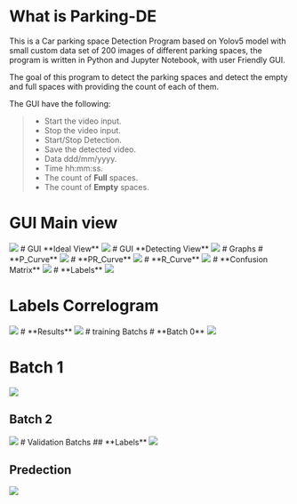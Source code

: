 # What is  **Parking-DE**
This is a Car parking space Detection Program based on Yolov5 model with small custom data set of 200 images of different parking spaces, the program is written in Python and Jupyter Notebook, with user Friendly GUI.

 The goal of this program to detect the parking spaces and detect the empty and full spaces with providing the count of each of them.


 The GUI have the following:
> 
>- Start the video input.
>- Stop the video input.
>- Start/Stop Detection.
>- Save the detected video.
>- Data ddd/mm/yyyy.
>- Time hh:mm:ss.
>- The count of **Full** spaces.
>- The count of **Empty** spaces.

# GUI **Main view** 
<img src="https://github.com/yousefturin/Parking-DE/assets/94796673/52939749-981c-4d59-96f4-489b0b76ff42">
# GUI **Ideal View** 
<img src="https://github.com/yousefturin/Parking-DE/assets/94796673/a654b5a3-0ce5-46cb-aff8-c2559cee9be0">
# GUI **Detecting View**
<img src="https://github.com/yousefturin/Parking-DE/assets/94796673/d93626b4-547b-40f6-bdf8-c3d8226d901f">
# Graphs 
# **P_Curve**
<img src="https://github.com/yousefturin/Parking-DE/assets/94796673/abab308f-0e3b-4b54-ba1f-dfc101cedf46">
# **PR_Curve**
<img src="https://github.com/yousefturin/Parking-DE/assets/94796673/15fd94e2-704f-46ad-ab08-fec7d0fa9999">
# **R_Curve**
<img src="https://github.com/yousefturin/Parking-DE/assets/94796673/c17d112c-0c5f-4f3e-a16b-fe165946dd28">
# **Confusion Matrix**
<img src="https://github.com/yousefturin/Parking-DE/assets/94796673/c644e176-1cf3-4625-8464-3830b7ed7fe6">
# **Labels**
<img src="https://github.com/yousefturin/Parking-DE/assets/94796673/5e5a0bfd-18e9-437d-b533-c95bc245a91a">

# **Labels Correlogram**
<img src="https://github.com/yousefturin/Parking-DE/assets/94796673/aa8212e6-5a91-4158-85fa-a092491c13d5">
# **Results**
<img src="https://github.com/yousefturin/Parking-DE/assets/94796673/044c0e36-9670-4812-9526-281be7228e25">
# training Batchs
# **Batch 0**
<img src="https://github.com/yousefturin/Parking-DE/assets/94796673/a45cf5f8-2caa-43b5-86da-aa7c9f27b0fe">

# **Batch 1**
<img src="https://github.com/yousefturin/Parking-DE/assets/94796673/1aa2e9bf-d605-4cf4-b1b2-2167e4fc64b1">

## **Batch 2**
<img src="https://github.com/yousefturin/Parking-DE/assets/94796673/a2dc51e7-3237-4a70-8804-8c71765db7b2">
# Validation Batchs
## **Labels**
<img src="https://github.com/yousefturin/Parking-DE/assets/94796673/80666ce4-aadb-4c3c-9ef2-3a17304c7ebe">

## **Predection**
<img src="https://github.com/yousefturin/Parking-DE/assets/94796673/d07a4230-6716-4cfc-9a32-3e79391506b2">

